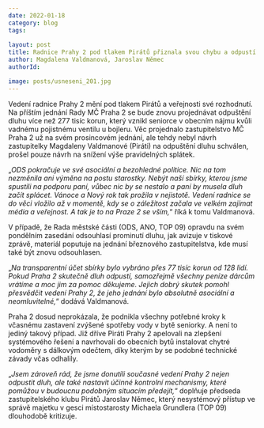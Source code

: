 ```yaml
---
date: 2022-01-18
category: blog
tags:
    
layout: post
title: Radnice Prahy 2 pod tlakem Pirátů přiznala svou chybu a odpustí seniorce dluh 277 tisíc korun
author: Magdalena Valdmanová, Jaroslav Němec
authorId:  

image: posts/usneseni_201.jpg
---
```


Vedení radnice Prahy 2 mění pod tlakem Pirátů a veřejnosti své rozhodnutí. Na příštím jednání Rady MČ Praha 2 se bude znovu projednávat odpuštění dluhu více než 277 tisíc korun, který vznikl seniorce v obecním nájmu kvůli vadnému pojistnému ventilu u bojleru. Věc projednalo zastupitelstvo MČ Praha 2 už na svém prosincovém jednání, ale tehdy nebyl návrh zastupitelky Magdaleny Valdmanové (Piráti) na odpuštění dluhu schválen, prošel pouze návrh na snížení výše pravidelných splátek.

„<i>ODS pokračuje ve své asociální a bezohledné politice. Nic na tom nezměnila ani výměna na postu starostky. Nebýt naší sbírky, kterou jsme spustili na podporu paní, vůbec nic by se nestalo a paní by musela dluh začít splácet. Vánoce a Nový rok tak prožila v nejistotě. Vedení radnice se do věci vložilo až v momentě, kdy se o záležitost začala ve velkém zajímat média a veřejnost. A tak je to na Praze 2 se vším,</i>“ říká k tomu Valdmanová.

V případě, že Rada městské části (ODS, ANO, TOP 09) opravdu na svém pondělním zasedání odsouhlasí prominutí dluhu, jak avizuje v tiskové zprávě, materiál poputuje na jednání březnového zastupitelstva, kde musí také být znovu odsouhlasen.

„<i>Na transparentní účet sbírky bylo vybráno přes 77 tisíc korun od 128 lidí. Pokud Praha 2 skutečně dluh odpustí, samozřejmě všechny peníze dárcům vrátíme a moc jim za pomoc děkujeme. Jejich dobrý skutek pomohl přesvědčit vedení Prahy 2, že jeho jednání bylo absolutně asociální a neomluvitelné,</i>“ dodává Valdmanová. 

Praha 2 dosud neprokázala, že podnikla všechny potřebné kroky k včasnému zastavení zvýšené spotřeby vody v bytě seniorky. A není to jediný takový případ. Již dříve Piráti Prahy 2 apelovali na zlepšení systémového řešení a navrhovali do obecních bytů instalovat chytré vodoměry s dálkovým odečtem, díky kterým by se podobné technické závady včas odhalily.

„<i>Jsem zároveň rád, že jsme donutili současné vedení Prahy 2 nejen odpustit dluh, ale také nastavit účinné kontrolní mechanismy, které pomůžou v budoucnu podobným situacím předejít,</i>“ doplňuje předseda zastupitelského klubu Pirátů Jaroslav Němec, který nesystémový přístup ve správě majetku v gesci místostarosty Michaela Grundlera (TOP 09) dlouhodobě kritizuje. 
